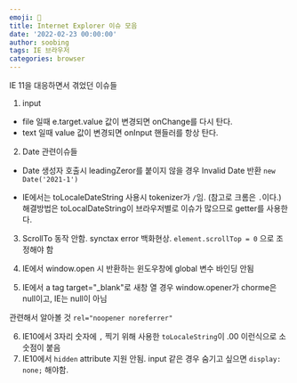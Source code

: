 ```yaml
---
emoji: 🌋
title: Internet Explorer 이슈 모음
date: '2022-02-23 00:00:00'
author: soobing
tags: IE 브라우저
categories: browser
---
```


IE 11을 대응하면서 겪었던 이슈들

1. input 
- file 일때 e.target.value 값이 변경되면 onChange를 다시 탄다. 
- text 일때 value 값이 변경되면 onInput 핸들러를 항상 탄다.

2. Date 관련이슈들
- Date 생성자 호출시 leadingZeror를 붙이지 않을 경우 Invalid Date 반환
`new Date('2021-1')`

- IE에서는 toLocaleDateString 사용시 tokenizer가 `/`임.
(참고로 크롬은 `.`이다.) 해결방법은 toLocalDateString이 브라우저별로 이슈가 많으므로 getter를 사용한다.

3. ScrollTo 동작 안함. synctax error 백화현상.
`element.scrollTop = 0` 으로 조정해야 함

4. IE에서 window.open 시 반환하는 윈도우창에 global 변수 바인딩 안됨
5. IE에서 a tag target="_blank"로 새창 열 경우 window.opener가 chorme은 null이고, IE는 null이 아님

관련해서 알아볼 것 `rel="noopener noreferrer"`

6. IE10에서 3자리 숫자에 `,` 찍기 위해 사용한 `toLocaleString`이 .00 이런식으로 소숫점이 붙음
7. IE10에서 `hidden` attribute 지원 안됨. input 같은 경우 숨기고 싶으면 `display: none;` 해야함.